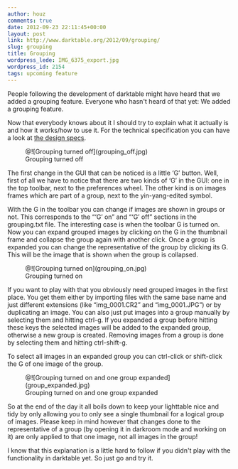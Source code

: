```yaml
---
author: houz
comments: true
date: 2012-09-23 22:11:45+00:00
layout: post
link: http://www.darktable.org/2012/09/grouping/
slug: grouping
title: Grouping
wordpress_lede: IMG_6375_export.jpg
wordpress_id: 2154
tags: upcoming feature
---
```


People following the development of darktable might have heard that we added a grouping feature. Everyone who hasn't heard of that yet: We added a grouping feature.

Now that everybody knows about it I should try to explain what it actually is and how it works/how to use it. For the technical specification you can have a look at [the design specs](https://github.com/darktable-org/darktable/blob/master/doc/grouping.txt).

<figure markdown="span" role="group">
@![Grouping turned off](grouping_off.jpg)
<figcaption>Grouping turned off</figcaption>
</figure>

The first change in the GUI that can be noticed is a little ‘G’ button. Well, first of all we have to notice that there are two kinds of ‘G’ in the GUI: one in the top toolbar, next to the preferences wheel. The other kind is on images frames which are part of a group, next to the yin-yang-edited symbol.

With the G in the toolbar you can change if images are shown in groups or not. This corresponds to the “‘G’ on” and “‘G’ off” sections in the grouping.txt file. The interesting case is when the toolbar G is turned on. Now you can expand grouped images by clicking on the G in the thumbnail frame and collapse the group again with another click. Once a group is expanded you can change the representative of the group by clicking its G. This will be the image that is shown when the group is collapsed.

<figure markdown="span" role="group">
@![Grouping turned on](grouping_on.jpg)
<figcaption>Grouping turned on</figcaption>
</figure>

If you want to play with that you obviously need grouped images in the first place. You get them either by importing files with the same base name and just
different extensions (like “img_0001.CR2” and “img_0001.JPG”) or by duplicating an image. You can also just put images into a group manually by selecting them
and hitting ctrl-g. If you expanded a group before hitting these keys the selected images will be added to the expanded group, otherwise a new group is
created. Removing images from a group is done by selecting them and hitting ctrl-shift-g.

To select all images in an expanded group you can ctrl-click or shift-click the G of one image of the group.

<figure markdown="span" role="group">
@![Grouping turned on and one group expanded](group_expanded.jpg)
<figcaption>Grouping turned on and one group expanded</figcaption>
</figure>

So at the end of the day it all boils down to keep your lighttable nice and tidy by only allowing you to only see a single thumbnail for a logical group of images. Please keep in mind however that changes done to the representative of a group (by opening it in darkroom mode and working on it) are only applied to that one image, not all images in the group!

I know that this explanation is a little hard to follow if you didn't play with the functionality in darktable yet. So just go and try it.
